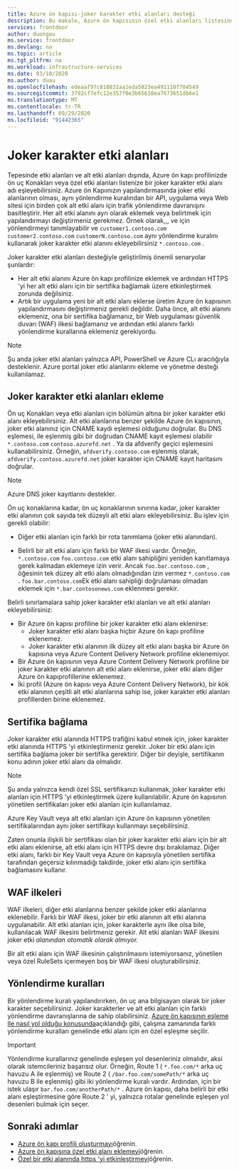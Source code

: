 ```yaml
---
title: Azure ön kapısı-joker karakter etki alanları desteği
description: Bu makale, Azure ön kapısının özel etki alanları listesinde joker karakter etki alanlarını eşlemeyi ve yönetmeyi nasıl desteklediğini anlamanıza yardımcı olur.
services: frontdoor
author: duongau
ms.service: frontdoor
ms.devlang: na
ms.topic: article
ms.tgt_pltfrm: na
ms.workload: infrastructure-services
ms.date: 03/10/2020
ms.author: duau
ms.openlocfilehash: edeaaf97c818831aa1eda5823ea491110f784549
ms.sourcegitcommit: 3792cf7efc12e357f0e3b65638ea7673651db6e1
ms.translationtype: MT
ms.contentlocale: tr-TR
ms.lasthandoff: 09/29/2020
ms.locfileid: "91442365"
---
```

# <a name="wildcard-domains"></a>Joker karakter etki alanları

Tepesinde etki alanları ve alt etki alanları dışında, Azure ön kapı profilinizde ön uç Konakları veya özel etki alanları listenize bir joker karakter etki alanı adı eşleyebilirsiniz. Azure ön Kapıınızın yapılandırmasında joker etki alanlarının olması, aynı yönlendirme kuralından bir API, uygulama veya Web sitesi için birden çok alt etki alanı için trafik yönlendirme davranışını basitleştirir. Her alt etki alanını ayrı olarak eklemek veya belirtmek için yapılandırmayı değiştirmeniz gerekmez. Örnek olarak,,, ve için yönlendirmeyi tanımlayabilir ve `customer1.contoso.com` `customer2.contoso.com` `customerN.contoso.com` aynı yönlendirme kuralını kullanarak joker karakter etki alanını ekleyebilirsiniz `*.contoso.com` .

Joker karakter etki alanları desteğiyle geliştirilmiş önemli senaryolar şunlardır:

- Her alt etki alanını Azure ön kapı profilinize eklemek ve ardından HTTPS 'yi her alt etki alanı için bir sertifika bağlamak üzere etkinleştirmek zorunda değilsiniz.
- Artık bir uygulama yeni bir alt etki alanı eklerse üretim Azure ön kapısının yapılandırmasını değiştirmeniz gerekli değildir. Daha önce, alt etki alanını eklemeniz, ona bir sertifika bağlamanız, bir Web uygulaması güvenlik duvarı (WAF) ilkesi bağlamanız ve ardından etki alanını farklı yönlendirme kurallarına eklemeniz gerekiyordu.

> [!NOTE]
> Şu anda joker etki alanları yalnızca API, PowerShell ve Azure CLı aracılığıyla desteklenir. Azure portal joker etki alanlarını ekleme ve yönetme desteği kullanılamaz.

## <a name="adding-wildcard-domains"></a>Joker karakter etki alanları ekleme

Ön uç Konakları veya etki alanları için bölümün altına bir joker karakter etki alanı ekleyebilirsiniz. Alt etki alanlarına benzer şekilde Azure ön kapısının, joker etki alanınız için CNAME kaydı eşlemesi olduğunu doğrular. Bu DNS eşlemesi, ile eşlenmiş gibi bir doğrudan CNAME kayıt eşlemesi olabilir `*.contoso.com` `contoso.azurefd.net` . Ya da afdverify geçici eşlemesini kullanabilirsiniz. Örneğin, `afdverify.contoso.com` eşlenmiş olarak, `afdverify.contoso.azurefd.net` joker karakter için CNAME kayıt haritasını doğrular.

> [!NOTE]
> Azure DNS joker kayıtlarını destekler.

Ön uç konaklarına kadar, ön uç konaklarının sınırına kadar, joker karakter etki alanının çok sayıda tek düzeyli alt etki alanı ekleyebilirsiniz. Bu işlev için gerekli olabilir:

- Diğer etki alanları için farklı bir rota tanımlama (joker etki alanından).

- Belirli bir alt etki alanı için farklı bir WAF ilkesi vardır. Örneğin, `*.contoso.com` `foo.contoso.com` etki alanı sahipliğini yeniden kanıtlamaya gerek kalmadan eklemeye izin verir. Ancak `foo.bar.contoso.com` , öğesinin tek düzey alt etki alanı olmadığından izin vermez `*.contoso.com` . `foo.bar.contoso.com`Ek etki alanı sahipliği doğrulaması olmadan eklemek için `*.bar.contosonews.com` eklenmesi gerekir.

Belirli sınırlamalara sahip joker karakter etki alanları ve alt etki alanları ekleyebilirsiniz:

- Bir Azure ön kapısı profiline bir joker karakter etki alanı eklenirse:
  - Joker karakter etki alanı başka hiçbir Azure ön kapı profiline eklenemez.
  - Joker karakter etki alanının ilk düzey alt etki alanı başka bir Azure ön kapısına veya Azure Content Delivery Network profiline eklenemiyor.
- Bir Azure ön kapısının veya Azure Content Delivery Network profiline bir joker karakter etki alanının alt etki alanı eklenirse, joker etki alanı diğer Azure ön kapıprofillerine eklenemez.
- İki profil (Azure ön kapısı veya Azure Content Delivery Network), bir kök etki alanının çeşitli alt etki alanlarına sahip ise, joker karakter etki alanları profillerden birine eklenemez.

## <a name="certificate-binding"></a>Sertifika bağlama

Joker karakter etki alanında HTTPS trafiğini kabul etmek için, joker karakter etki alanında HTTPS 'yi etkinleştirmeniz gerekir. Joker bir etki alanı için sertifika bağlama joker bir sertifika gerektirir. Diğer bir deyişle, sertifikanın konu adının joker etki alanı da olmalıdır.

> [!NOTE]
> Şu anda yalnızca kendi özel SSL sertifikanızı kullanmak, joker karakter etki alanları için HTTPS 'yi etkinleştirmek üzere kullanılabilir. Azure ön kapısının yönetilen sertifikaları joker etki alanları için kullanılamaz.

Azure Key Vault veya alt etki alanları için Azure ön kapısının yönetilen sertifikalarından aynı joker sertifikayı kullanmayı seçebilirsiniz.

Zaten onunla ilişkili bir sertifikası olan bir joker karakter etki alanı için bir alt etki alanı eklenirse, alt etki alanı için HTTPS devre dışı bırakılamaz. Diğer etki alanı, farklı bir Key Vault veya Azure ön kapısıyla yönetilen sertifika tarafından geçersiz kılınmadığı takdirde, joker etki alanı için sertifika bağlamasını kullanır.

## <a name="waf-policies"></a>WAF ilkeleri

WAF ilkeleri, diğer etki alanlarına benzer şekilde joker etki alanlarına eklenebilir. Farklı bir WAF ilkesi, joker bir etki alanının alt etki alanına uygulanabilir. Alt etki alanları için, joker karakterle aynı ilke olsa bile, kullanılacak WAF ilkesini belirtmeniz gerekir. Alt etki alanları WAF ilkesini joker etki *alanından otomatik olarak almıyor.*

Bir alt etki alanı için WAF ilkesinin çalıştırılmasını istemiyorsanız, yönetilen veya özel RuleSets içermeyen boş bir WAF ilkesi oluşturabilirsiniz.

## <a name="routing-rules"></a>Yönlendirme kuralları

Bir yönlendirme kuralı yapılandırırken, ön uç ana bilgisayarı olarak bir joker karakter seçebilirsiniz. Joker karakterler ve alt etki alanları için farklı yönlendirme davranışlarına de sahip olabilirsiniz. [Azure ön kapısının eşleme Ile nasıl yol olduğu konusunda](front-door-route-matching.md)açıklandığı gibi, çalışma zamanında farklı yönlendirme kuralları genelinde etki alanı için en özel eşleşme seçilir.

> [!IMPORTANT]
> Yönlendirme kurallarınız genelinde eşleşen yol desenleriniz olmalıdır, aksi olarak istemcileriniz başarısız olur. Örneğin, Route 1 ( `*.foo.com/*` arka uç havuzu A ile eşlenmiş) ve Route 2 ( `/bar.foo.com/somePath/*` arka uç havuzu B ile eşlenmiş) gibi iki yönlendirme kuralı vardır. Ardından, için bir istek ulaşır `bar.foo.com/anotherPath/*` . Azure ön kapısı, daha belirli bir etki alanı eşleştirmesine göre Route 2 ' yi, yalnızca rotalar genelinde eşleşen yol desenleri bulmak için seçer.

## <a name="next-steps"></a>Sonraki adımlar

- [Azure ön kapı profili oluşturmayı](quickstart-create-front-door.md)öğrenin.
- [Azure ön kapısına özel etki alanı eklemeyi](front-door-custom-domain.md)öğrenin.
- [Özel bir etki alanında https 'yi etkinleştirmeyi](front-door-custom-domain-https.md)öğrenin.
